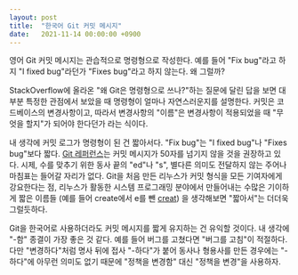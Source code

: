 ```yaml
---
layout: post
title:  "한국어 Git 커밋 메시지"
date:   2021-11-14 00:00:00 +0900
---
```


영어 Git 커밋 메시지는 관습적으로 명령형으로 작성한다. 예를 들어 "Fix bug"라고 하지 "I fixed bug"라던가 "Fixes bug"라고
하지 않는다. 왜 그럴까?

StackOverflow에 올라온 "왜 Git은 명령형으로 쓰나?"하는 질문에 달린 답을 보면 대부분 특정한 관점에서 보았을 때 명령형이 얼마나
자연스러운지를 설명한다. 커밋은 코드베이스의 변경사항이고, 따라서 변경사항의 "이름"은 변경사항이 적용되었을 때 "무엇을 할지"가 되어야
한다던가 라는 식이다.

내 생각에 커밋 로그가 명령형이 된 건 짧아서다. "Fix bug"는 "I fixed bug"나 "Fixes bug"보다 짧다.
[Git 레퍼런스][git reference]는 커밋 메시지가 50자를 넘기지 않을 것을 권장하고 있다. 시제, 수를 맞추기 위한 동사 끝의 "ed"나 "s",
별다른 의미도 전달하지 않는 주어나 마침표는 들어갈 자리가 없다. Git을 처음 만든 리누스가 커밋 형식을 모든 기여자에게 강요한다는 점, 리누스가 활동한 시스템 프로그래밍 분야에서 만들어내는 수많은 기이하게 짧은 이름들 (예를 들어 create에서 e를 뺀
[creat][creat man]) 을 생각해보면 "짧아서"는 더더욱 그럴듯하다.

Git을 한국어로 사용하더라도 커밋 메시지를 짧게 유지하는 건 유익할 것이다. 내 생각에 "-함" 종결이 가장 좋은 것 같다. 예를 들어 버그를
고쳤다면 "버그를 고침"이 적절하다. 다만 "변경하다"처럼 명사 뒤에 접사 "-하다"가 붙어 동사나 형용사를 만든 경우에는 "-하다"에 아무런
의미도 없기 때문에 "정책을 변경함" 대신 "정책을 변경"을 사용하자.

[git reference]: [https://git-scm.com/docs/git-commit#_discussion]
[creat man]: [https://man7.org/linux/man-pages/man3/creat.3p.html]